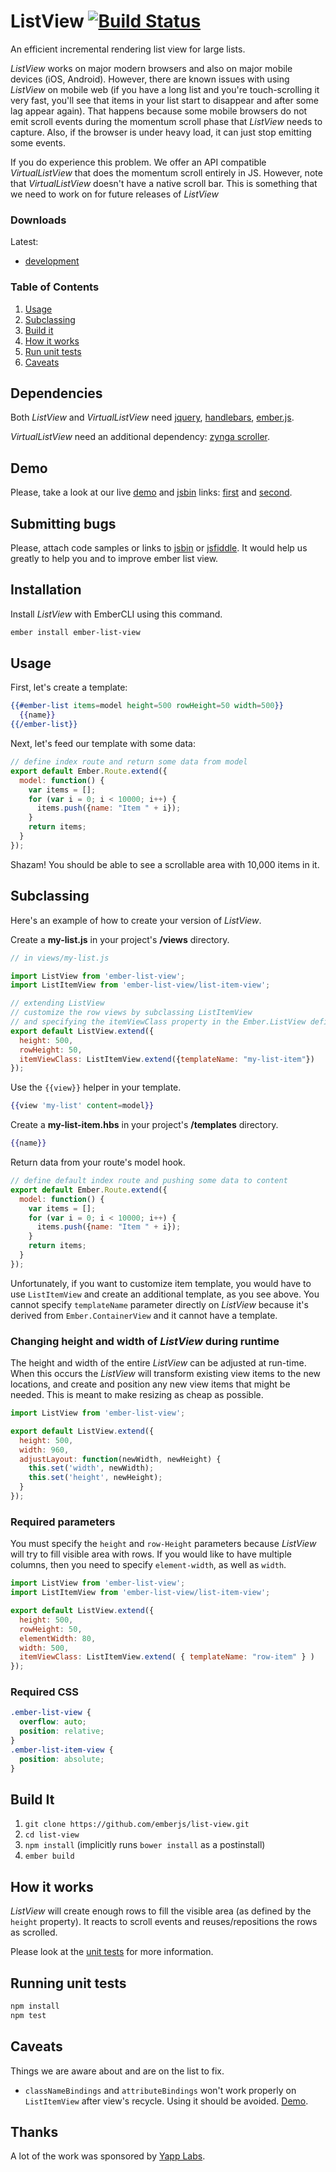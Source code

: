 # ListView [![Build Status](https://secure.travis-ci.org/emberjs/list-view.png?branch=master)](http://travis-ci.org/emberjs/list-view)

An efficient incremental rendering list view for large lists.

*ListView* works on major modern browsers and also on major mobile devices (iOS, Android). However, there are known issues with using *ListView* on mobile web (if you have a long list and you're touch-scrolling it very fast, you'll see that items in your list start to disappear and after some lag appear again). That happens because some mobile browsers do not emit scroll events during the momentum scroll phase that *ListView* needs to capture. Also, if the browser is under heavy load, it can just stop emitting some events.

If you do experience this problem. We offer an API compatible *VirtualListView* that does the momentum scroll entirely in JS. However, note that *VirtualListView* doesn't have a native scroll bar. This is something that we need to work on for future releases of *ListView*

### Downloads

Latest:
* [development](https://rawgit.com/rondale-sc/list-view-dist/canary/list-view.js)

### Table of Contents

1. [Usage](#usage)
1. [Subclassing](#subclassing)
1. [Build it](#build-it)
1. [How it works](#how-it-works)
1. [Run unit tests](#running-unit-tests)
1. [Caveats](#caveats)

## Dependencies

Both *ListView* and *VirtualListView* need [jquery](http://jquery.com/),
[handlebars](http://handlebarsjs.com), [ember.js](http://emberjs.com).

*VirtualListView* need an additional dependency: [zynga scroller](https://github.com/zynga/scroller).

## Demo

Please, take a look at our live [demo](http://emberjs.com/list-view) and [jsbin](http://emberjs.jsbin.com/) links:
[first](http://emberjs.jsbin.com/betiyuna/1) and [second](http://emberjs.jsbin.com/fuqob/1).

## Submitting bugs

Please, attach code samples or links to [jsbin](http://emberjs.jsbin.com/) or [jsfiddle](http://jsfiddle.net/).
It would help us greatly to help you and to improve ember list view.

## Installation

Install *ListView* with EmberCLI using this command.

```bash
ember install ember-list-view
```

## Usage

First, let's create a template:
```handlebars
{{#ember-list items=model height=500 rowHeight=50 width=500}}
  {{name}}
{{/ember-list}}
```

Next, let's feed our template with some data:
``` javascript
// define index route and return some data from model
export default Ember.Route.extend({
  model: function() {
    var items = [];
    for (var i = 0; i < 10000; i++) {
      items.push({name: "Item " + i});
    }
    return items;
  }
});
```

Shazam! You should be able to see a scrollable area with 10,000 items in it.

## Subclassing

Here's an example of how to create your version of *ListView*.

Create a **my-list.js** in your project's **/views** directory.

```javascript
// in views/my-list.js

import ListView from 'ember-list-view';
import ListItemView from 'ember-list-view/list-item-view';

// extending ListView
// customize the row views by subclassing ListItemView
// and specifying the itemViewClass property in the Ember.ListView definition
export default ListView.extend({
  height: 500,
  rowHeight: 50,
  itemViewClass: ListItemView.extend({templateName: "my-list-item"})
});
```

Use the `{{view}}` helper in your template.

```handlebars
{{view 'my-list' content=model}}
```

Create a **my-list-item.hbs** in your project's **/templates** directory.

```handlebars
{{name}}
```

Return data from your route's model hook.

```javascript
// define default index route and pushing some data to content
export default Ember.Route.extend({
  model: function() {
    var items = [];
    for (var i = 0; i < 10000; i++) {
      items.push({name: "Item " + i});
    }
    return items;
  }
});
```

Unfortunately, if you want to customize item template, you would have to use `ListItemView`
and create an additional template, as you see above. You cannot specify `templateName` parameter
directly on *ListView* because it's derived from `Ember.ContainerView` and it cannot have a template.


### Changing height and width of *ListView* during runtime

The height and width of the entire *ListView* can be adjusted at run-time.
When this occurs the *ListView* will transform existing view items to the new locations,
and create and position any new view items that might be needed.
This is meant to make resizing as cheap as possible.

``` javascript
import ListView from 'ember-list-view';

export default ListView.extend({
  height: 500,
  width: 960,
  adjustLayout: function(newWidth, newHeight) {
    this.set('width', newWidth);
    this.set('height', newHeight);
  }
});
```

### Required parameters

You must specify the `height` and `row-Height` parameters because *ListView* will try
to fill visible area with rows. If you would like to have multiple columns, then you need to specify
`element-width`, as well as `width`.

``` javascript
import ListView from 'ember-list-view';
import ListItemView from 'ember-list-view/list-item-view';

export default ListView.extend({
  height: 500,
  rowHeight: 50,
  elementWidth: 80,
  width: 500,
  itemViewClass: ListItemView.extend( { templateName: "row-item" } )
});
```

### Required CSS

``` css
.ember-list-view {
  overflow: auto;
  position: relative;
}
.ember-list-item-view {
  position: absolute;
}
```

## Build It

1. `git clone https://github.com/emberjs/list-view.git`
2. `cd list-view`
3. `npm install` (implicitly runs `bower install` as a postinstall)
5. `ember build`

## How it works

*ListView* will create enough rows to fill the visible area (as defined by the `height` property). It reacts to scroll events and reuses/repositions the rows as scrolled.

Please look at the [unit tests](https://github.com/emberjs/list-view/blob/master/tests/unit/list-view-test.js) for more information.

## Running unit tests

```sh
npm install
npm test
```

## Caveats

Things we are aware about and are on the list to fix.

* `classNameBindings` and `attributeBindings` won't work properly on `ListItemView` after view's recycle. Using it should be avoided. [Demo](http://jsfiddle.net/SPZn4/2/).

## Thanks

A lot of the work was sponsored by [Yapp Labs](https://www.yapp.us/).
